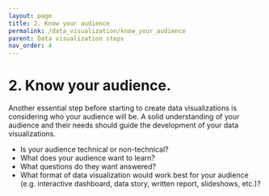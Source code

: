 ```yaml
---
layout: page
title: 2. Know your audience
permalink: /data_visualization/know_your_audience
parent: Data visualization steps
nav_order: 4
---
```


# 2. Know your audience.

Another essential step before starting to create data visualizations is considering who your audience will be. A solid understanding of your audience and their needs should guide the development of your data visualizations.

* Is your audience technical or non-technical?
* What does your audience want to learn?
* What questions do they want answered?
* What format of data visualization would work best for your audience (e.g. interactive dashboard, data story, written report, slideshows, etc.)? 